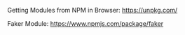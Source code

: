 Getting Modules from NPM in Browser:
https://unpkg.com/

Faker Module: 
https://www.npmjs.com/package/faker